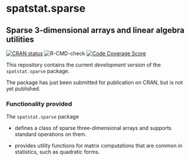 # spatstat.sparse

## Sparse 3-dimensional arrays and linear algebra utilities

[![CRAN status](http://www.r-pkg.org/badges/version/spatstat.sparse)](http://cran.r-project.org/web/packages/spatstat.sparse)
![R-CMD-check](https://github.com/spatstat/spatstat.sparse/workflows/R-CMD-check/badge.svg)
[![Code Coverage Score](https://codecov.io/github/spatstat/spatstat.sparse/coverage.svg?branch=master)](https://codecov.io/github/spatstat/spatstat.sparse?branch=master)

This repository contains the current _development version_ of the
`spatstat.sparse` package.

The package has just been submitted for publication on CRAN,
but is not yet published.

### Functionality provided

The `spatstat.sparse` package

  - defines a class of sparse three-dimensional arrays
    and supports standard operations on them.

  - provides utility functions for matrix computations
    that are common in statistics,
    such as quadratic forms.
